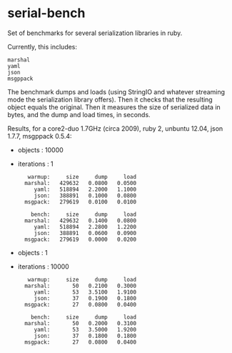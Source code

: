 serial-bench
============

Set of benchmarks for several serialization libraries in ruby.

Currently, this includes:

    marshal
    yaml
    json
    msgppack

The benchmark dumps and loads (using StringIO and whatever streaming mode the serialization library offers). Then it checks that the resulting object equals the original. Then it measures the size of serialized data in bytes, and the dump and load times, in seconds.

Results, for a core2-duo 1.7GHz (circa 2009), ruby 2, unbuntu 12.04, json 1.7.7, msgppack 0.5.4:

* objects     :    10000
* iterations  :        1

         warmup:     size     dump     load
        marshal:   429632   0.0800   0.0500
           yaml:   518894   2.2000   1.1000
           json:   388891   0.1000   0.0800
        msgpack:   279619   0.0100   0.0100

          bench:     size     dump     load
        marshal:   429632   0.1400   0.0800
           yaml:   518894   2.2800   1.2200
           json:   388891   0.0600   0.0900
        msgpack:   279619   0.0000   0.0200

* objects     :        1
* iterations  :    10000

         warmup:     size     dump     load
        marshal:       50   0.2100   0.3000
           yaml:       53   3.5100   1.9100
           json:       37   0.1900   0.1800
        msgpack:       27   0.0800   0.0400

          bench:     size     dump     load
        marshal:       50   0.2000   0.3100
           yaml:       53   3.5000   1.9200
           json:       37   0.1800   0.1800
        msgpack:       27   0.0800   0.0400
